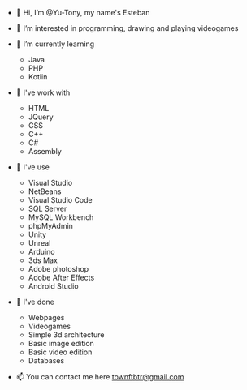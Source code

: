 - 👋 Hi, I’m @Yu-Tony, my name's Esteban

- 👀 I’m interested in programming, drawing and playing videogames

- 🌱 I’m currently learning
  - Java
  - PHP
  - Kotlin
  
- 💞️ I've work with 
  - HTML
  - JQuery
  - CSS
  - C++
  - C#
  - Assembly
  
- 🌹 I've use
  - Visual Studio
  - NetBeans
  - Visual Studio Code
  - SQL Server
  - MySQL Workbench
  - phpMyAdmin
  - Unity
  - Unreal
  - Arduino
  - 3ds Max
  - Adobe photoshop
  - Adobe After Effects
  - Android Studio
  
- 🎉 I've done
  - Webpages
  - Videogames
  - Simple 3d architecture
  - Basic image edition
  - Basic video edition
  - Databases

- 📫 You can contact me here townftbtr@gmail.com

<!---
Yu-Tony/Yu-Tony is a ✨ special ✨ repository because its `README.md` (this file) appears on your GitHub profile.
You can click the Preview link to take a look at your changes.
--->
